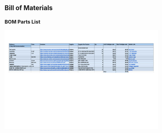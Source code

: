 ## Bill of Materials

### BOM Parts List

![Bill of materials for subsystem](1740702528737-1670717c-1b30-479c-8ba1-ed5d261aeb8d_1.jpg)